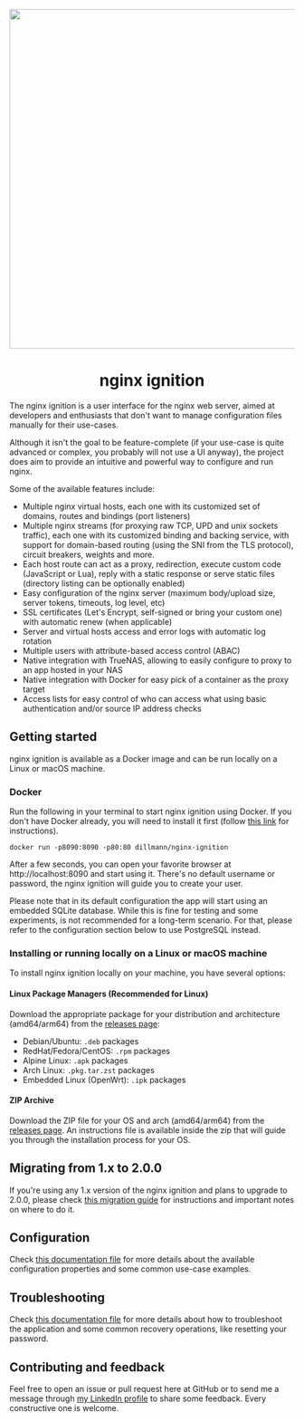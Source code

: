<p align="center">
    <img src="docs/readme-screenshots.png" alt="" width="600" />
</p>
<h1 align="center">
    nginx ignition
</h1>

The nginx ignition is a user interface for the nginx web server, aimed at developers and enthusiasts that don't
want to manage configuration files manually for their use-cases. 

Although it isn't the goal to be feature-complete (if your use-case is quite advanced or complex, you probably will not 
use a UI anyway), the project does aim to provide an intuitive and powerful way to configure and run nginx.

Some of the available features include:
- Multiple nginx virtual hosts, each one with its customized set of domains, routes and bindings (port listeners)
- Multiple nginx streams (for proxying raw TCP, UPD and unix sockets traffic), each one with its customized binding and
  backing service, with support for domain-based routing (using the SNI from the TLS protocol), circuit breakers, 
  weights and more.
- Each host route can act as a proxy, redirection, execute custom code (JavaScript or Lua), reply with a static 
  response or serve static files (directory listing can be optionally enabled)
- Easy configuration of the nginx server (maximum body/upload size, server tokens, timeouts, log level, etc)
- SSL certificates (Let's Encrypt, self-signed or bring your custom one) with automatic renew (when applicable)
- Server and virtual hosts access and error logs with automatic log rotation
- Multiple users with attribute-based access control (ABAC)
- Native integration with TrueNAS, allowing to easily configure to proxy to an app hosted in your NAS
- Native integration with Docker for easy pick of a container as the proxy target
- Access lists for easy control of who can access what using basic authentication and/or source IP address checks 

## Getting started

nginx ignition is available as a Docker image and can be run locally on a Linux or macOS machine. 

### Docker
Run the following in your terminal to start nginx ignition using Docker. If you don't have Docker already, you will 
need to install it first (follow [this link](https://www.docker.com/get-started/) for instructions).

```shell
docker run -p8090:8090 -p80:80 dillmann/nginx-ignition
```

After a few seconds, you can open your favorite browser at http://localhost:8090 and start using it. There's no 
default username or password, the nginx ignition will guide you to create your user.

Please note that in its default configuration the app will start using an embedded SQLite database. While this is fine
for testing and some experiments, is not recommended for a long-term scenario. For that, please refer to the 
configuration section below to use PostgreSQL instead.

### Installing or running locally on a Linux or macOS machine

To install nginx ignition locally on your machine, you have several options:

#### Linux Package Managers (Recommended for Linux)
Download the appropriate package for your distribution and architecture (amd64/arm64) from the 
[releases page](https://github.com/lucasdillmann/nginx-ignition/releases):

- Debian/Ubuntu: `.deb` packages
- RedHat/Fedora/CentOS: `.rpm` packages
- Alpine Linux: `.apk` packages
- Arch Linux: `.pkg.tar.zst` packages
- Embedded Linux (OpenWrt): `.ipk` packages

#### ZIP Archive
Download the ZIP file for your OS and arch (amd64/arm64) from the 
[releases page](https://github.com/lucasdillmann/nginx-ignition/releases). An instructions file is available 
inside the zip that will guide you through the installation process for your OS.

## Migrating from 1.x to 2.0.0

If you're using any 1.x version of the nginx ignition and plans to upgrade to 2.0.0, please check 
[this migration guide](docs/migration-guide.md) for instructions and important notes on where to do it.

## Configuration

Check [this documentation file](docs/configuration-properties.md) for more details about the available configuration 
properties and some common use-case examples.

## Troubleshooting

Check [this documentation file](docs/troubleshooting.md) for more details about how to troubleshoot the application
and some common recovery operations, like resetting your password.

## Contributing and feedback

Feel free to open an issue or pull request here at GitHub or to send me a message through
[my LinkedIn profile](https://linkedin.com/in/lucasdillmann) to share some feedback. Every constructive one is welcome.
